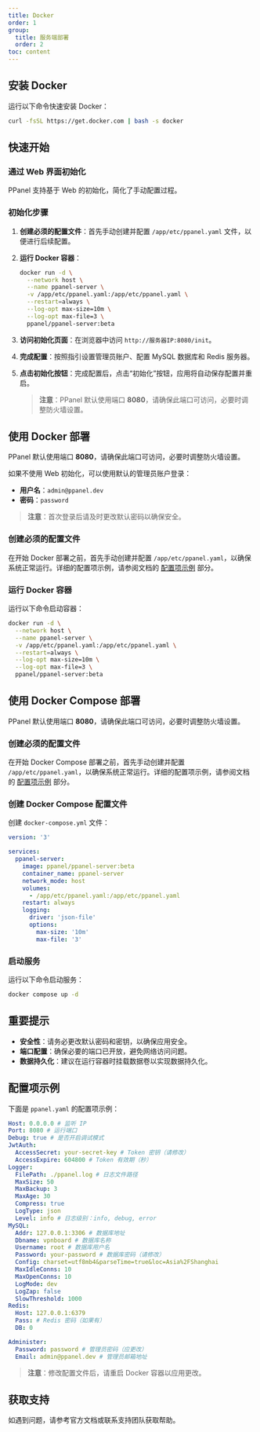 ```yaml
---
title: Docker
order: 1
group: 
  title: 服务端部署
  order: 2
toc: content
---
```



## 安装 Docker

运行以下命令快速安装 Docker：

```sh
curl -fsSL https://get.docker.com | bash -s docker
```

## 快速开始

### 通过 Web 界面初始化

PPanel 支持基于 Web 的初始化，简化了手动配置过程。

### 初始化步骤

1. **创建必须的配置文件**：首先手动创建并配置 `/app/etc/ppanel.yaml` 文件，以便进行后续配置。

2. **运行 Docker 容器**：

   ```sh
   docker run -d \
     --network host \
     --name ppanel-server \
     -v /app/etc/ppanel.yaml:/app/etc/ppanel.yaml \
     --restart=always \
     --log-opt max-size=10m \
     --log-opt max-file=3 \
     ppanel/ppanel-server:beta
   ```

3. **访问初始化页面**：在浏览器中访问 `http://服务器IP:8080/init`。

4. **完成配置**：按照指引设置管理员账户、配置 MySQL 数据库和 Redis 服务器。

5. **点击初始化按钮**：完成配置后，点击“初始化”按钮，应用将自动保存配置并重启。

   > **注意**：PPanel 默认使用端口 **8080**，请确保此端口可访问，必要时调整防火墙设置。

## 使用 Docker 部署

PPanel 默认使用端口 **8080**，请确保此端口可访问，必要时调整防火墙设置。

如果不使用 Web 初始化，可以使用默认的管理员账户登录：

- **用户名**：`admin@ppanel.dev`
- **密码**：`password`

> **注意**：首次登录后请及时更改默认密码以确保安全。

### 创建必须的配置文件

在开始 Docker 部署之前，首先手动创建并配置 `/app/etc/ppanel.yaml`，以确保系统正常运行。详细的配置项示例，请参阅文档的 [配置项示例](#配置项示例) 部分。

### 运行 Docker 容器

运行以下命令启动容器：

```sh
docker run -d \
  --network host \
  --name ppanel-server \
  -v /app/etc/ppanel.yaml:/app/etc/ppanel.yaml \
  --restart=always \
  --log-opt max-size=10m \
  --log-opt max-file=3 \
  ppanel/ppanel-server:beta
```

## 使用 Docker Compose 部署

PPanel 默认使用端口 **8080**，请确保此端口可访问，必要时调整防火墙设置。

### 创建必须的配置文件

在开始 Docker Compose 部署之前，首先手动创建并配置 `/app/etc/ppanel.yaml`，以确保系统正常运行。详细的配置项示例，请参阅文档的 [配置项示例](#配置项示例) 部分。

### 创建 Docker Compose 配置文件

创建 `docker-compose.yml` 文件：

```yaml
version: '3'

services:
  ppanel-server:
    image: ppanel/ppanel-server:beta
    container_name: ppanel-server
    network_mode: host
    volumes:
      - /app/etc/ppanel.yaml:/app/etc/ppanel.yaml
    restart: always
    logging:
      driver: 'json-file'
      options:
        max-size: '10m'
        max-file: '3'
```

### 启动服务

运行以下命令启动服务：

```sh
docker compose up -d
```

## 重要提示

- **安全性**：请务必更改默认密码和密钥，以确保应用安全。
- **端口配置**：确保必要的端口已开放，避免网络访问问题。
- **数据持久化**：建议在运行容器时挂载数据卷以实现数据持久化。

## 配置项示例

下面是 `ppanel.yaml` 的配置项示例：

```yaml
Host: 0.0.0.0 # 监听 IP
Port: 8080 # 运行端口
Debug: true # 是否开启调试模式
JwtAuth:
  AccessSecret: your-secret-key # Token 密钥（请修改）
  AccessExpire: 604800 # Token 有效期（秒）
Logger:
  FilePath: ./ppanel.log # 日志文件路径
  MaxSize: 50
  MaxBackup: 3
  MaxAge: 30
  Compress: true
  LogType: json
  Level: info # 日志级别：info, debug, error
MySQL:
  Addr: 127.0.0.1:3306 # 数据库地址
  Dbname: vpnboard # 数据库名称
  Username: root # 数据库用户名
  Password: your-password # 数据库密码（请修改）
  Config: charset=utf8mb4&parseTime=true&loc=Asia%2FShanghai
  MaxIdleConns: 10
  MaxOpenConns: 10
  LogMode: dev
  LogZap: false
  SlowThreshold: 1000
Redis:
  Host: 127.0.0.1:6379
  Pass: # Redis 密码（如果有）
  DB: 0

Administer:
  Password: password # 管理员密码（应更改）
  Email: admin@ppanel.dev # 管理员邮箱地址
```

> **注意**：修改配置文件后，请重启 Docker 容器以应用更改。

## 获取支持

如遇到问题，请参考官方文档或联系支持团队获取帮助。
